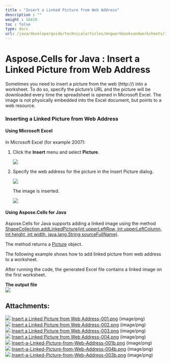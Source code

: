 ```yaml
---
title : "Insert a Linked Picture from Web Address" 
description : "" 
weight : 16419 
toc : false
type: docs
url: /java/developerguide/technicalarticles/mngworkbooksandworksheets/insert+a+linked+picture+from+web+address/
---
```


# Aspose.Cells for Java : Insert a Linked Picture from Web Address


Sometimes you need to insert a picture from the web (http://) into a worksheet. To do so, specify the picture’s URL and the picture will be downloaded every time the spreadsheet is opened in Microsoft Excel. The image is not physically embedded into the Excel document, but points to a web resource.

### Inserting a Linked Picture from Web Address

#### Using Microsoft Excel

In Microsoft Excel (for example 2007):

1.  Click the **Insert** menu and select **Picture**.  
      
    ![](https://docs2.aspose.com/cells/java/attachments/5276648/5473005.png)
2.  Specify the web address for the picture in the Insert Picture dialog.  
      
    ![](https://docs2.aspose.com/cells/java/attachments/5276648/5473000.png)  
      
    The image is inserted.  
      
    ![](https://docs2.aspose.com/cells/java/attachments/5276648/5473076.png)

#### Using Aspose.Cells for Java

Aspose.Cells for Java supports adding a linked image using the method [ShapeCollection.addLinkedPicture(int upperLeftRow, int upperLeftColumn, int height, int width, java.lang.String sourceFullName)](https://apireference.aspose.com/java/cells/com.aspose.cells/shapecollection#addLinkedPicture(int,%20int,%20int,%20int,%20java.lang.String)).

The method returns a [Picture](https://apireference.aspose.com/java/cells/com.aspose.cells/Picture) object.

The following example shows how to add linked picture from web address to a worksheet.

After running the code, the generated Excel file contains a linked image on the first worksheet.

**The output file**  
![](https://docs2.aspose.com/cells/java/attachments/5276648/5473004.png)


## Attachments:

![](https://docs2.aspose.com/cells/java/images/icons/bullet_blue.gif) [Insert a Linked Picture from Web Address-001.png](https://docs2.aspose.com/cells/java/attachments/5276648/5473001.png) (image/png)  
![](https://docs2.aspose.com/cells/java/images/icons/bullet_blue.gif) [Insert a Linked Picture from Web Address-002.png](https://docs2.aspose.com/cells/java/attachments/5276648/5473000.png) (image/png)  
![](https://docs2.aspose.com/cells/java/images/icons/bullet_blue.gif) [Insert a Linked Picture from Web Address-003.png](https://docs2.aspose.com/cells/java/attachments/5276648/5473003.png) (image/png)  
![](https://docs2.aspose.com/cells/java/images/icons/bullet_blue.gif) [Insert a Linked Picture from Web Address-004.png](https://docs2.aspose.com/cells/java/attachments/5276648/5473002.png) (image/png)  
![](https://docs2.aspose.com/cells/java/images/icons/bullet_blue.gif) [Insert-a-Linked-Picture-from-Web-Address-001b.png](https://docs2.aspose.com/cells/java/attachments/5276648/5473005.png) (image/png)  
![](https://docs2.aspose.com/cells/java/images/icons/bullet_blue.gif) [Insert-a-Linked-Picture-from-Web-Address-004b.png](https://docs2.aspose.com/cells/java/attachments/5276648/5473004.png) (image/png)  
![](https://docs2.aspose.com/cells/java/images/icons/bullet_blue.gif) [Insert-a-Linked-Picture-from-Web-Address-003b.png](https://docs2.aspose.com/cells/java/attachments/5276648/5473076.png) (image/png)  

